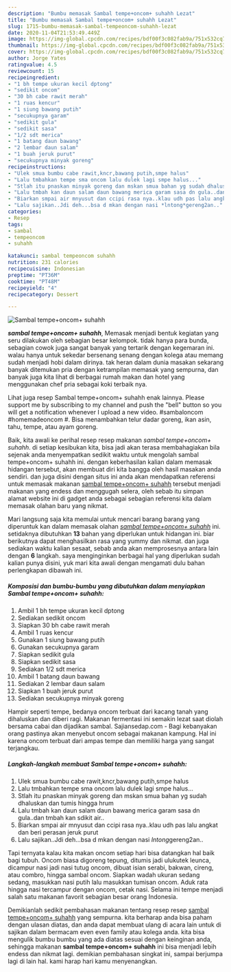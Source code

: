 ```yaml
---
description: "Bumbu memasak Sambal tempe+oncom+ suhahh Lezat"
title: "Bumbu memasak Sambal tempe+oncom+ suhahh Lezat"
slug: 1715-bumbu-memasak-sambal-tempeoncom-suhahh-lezat
date: 2020-11-04T21:53:49.449Z
image: https://img-global.cpcdn.com/recipes/bdf00f3c082fab9a/751x532cq70/sambal-tempeoncom-suhahh-foto-resep-utama.jpg
thumbnail: https://img-global.cpcdn.com/recipes/bdf00f3c082fab9a/751x532cq70/sambal-tempeoncom-suhahh-foto-resep-utama.jpg
cover: https://img-global.cpcdn.com/recipes/bdf00f3c082fab9a/751x532cq70/sambal-tempeoncom-suhahh-foto-resep-utama.jpg
author: Jorge Yates
ratingvalue: 4.5
reviewcount: 15
recipeingredient:
- "1 bh tempe ukuran kecil dptong"
- "sedikit oncom"
- "30 bh cabe rawit merah"
- "1 ruas kencur"
- "1 siung bawang putih"
- "secukupnya garam"
- "sedikit gula"
- "sedikit sasa"
- "1/2 sdt merica"
- "1 batang daun bawang"
- "2 lembar daun salam"
- "1 buah jeruk purut"
- "secukupnya minyak goreng"
recipeinstructions:
- "Ulek smua bumbu cabe rawit,kncr,bawang putih,smpe halus"
- "Lalu tmbahkan tempe sma oncom lalu dulek lagi smpe halus..."
- "Stlah itu pnaskan minyak goreng dan mskan smua bahan yg sudah dhaluskan dan tumis hingga hrum"
- "Lalu tmbah kan daun salam daun bawang merica garam sasa dn gula..dan tmbah kan sdikit air.."
- "Biarkan smpai air mnyusut dan ccipi rasa nya..klau udh pas lalu angkat dan beri perasan jeruk purut"
- "Lalu sajikan..Jdi deh...bsa d mkan dengan nasi *lntong*gereng2an.."
categories:
- Resep
tags:
- sambal
- tempeoncom
- suhahh

katakunci: sambal tempeoncom suhahh 
nutrition: 231 calories
recipecuisine: Indonesian
preptime: "PT36M"
cooktime: "PT48M"
recipeyield: "4"
recipecategory: Dessert

---
```



![Sambal tempe+oncom+ suhahh](https://img-global.cpcdn.com/recipes/bdf00f3c082fab9a/751x532cq70/sambal-tempeoncom-suhahh-foto-resep-utama.jpg)

<b><i>sambal tempe+oncom+ suhahh</i></b>, Memasak menjadi bentuk kegiatan yang seru dilakukan oleh sebagian besar kelompok. tidak hanya para bunda, sebagian cowok juga sangat banyak yang tertarik dengan kegemaran ini. walau hanya untuk sekedar bersenang senang dengan kolega atau memang sudah menjadi hobi dalam dirinya. tak heran dalam dunia masakan sekarang banyak ditemukan pria dengan ketrampilan memasak yang sempurna, dan banyak juga kita lihat di berbagai rumah makan dan hotel yang menggunakan chef pria sebagai koki terbaik nya.

Lihat juga resep Sambal tempe+oncom+ suhahh enak lainnya. Please support me by subscribing to my channel and push the &#34;bell&#34; button so you will get a notification whenever I upload a new video. #sambaloncom #homemadeoncom #. Bisa menambahkan telur dadar goreng, ikan asin, tahu, tempe, atau ayam goreng.

Baik, kita awali ke perihal resep resep makanan <i>sambal tempe+oncom+ suhahh</i>. di setiap kesibukan kita, bisa jadi akan terasa membahagiakan bila sejenak anda menyempatkan sedikit waktu untuk mengolah sambal tempe+oncom+ suhahh ini. dengan keberhasilan kalian dalam memasak hidangan tersebut, akan membuat diri kita bangga oleh hasil masakan anda sendiri. dan juga disini dengan situs ini anda akan mendapatkan referensi untuk memasak makanan <u>sambal tempe+oncom+ suhahh</u> tersebut menjadi makanan yang endess dan menggugah selera, oleh sebab itu simpan alamat website ini di gadget anda sebagai sebagian referensi kita dalam memasak olahan baru yang nikmat.


Mari langsung saja kita memulai untuk mencari barang barang yang diperuntuk kan dalam memasak olahan <u><i>sambal tempe+oncom+ suhahh</i></u> ini. setidaknya dibutuhkan <b>13</b> bahan yang diperlukan untuk hidangan ini. biar berikutnya dapat menghasilkan rasa yang yummy dan nikmat. dan juga sediakan waktu kalian sesaat, sebab anda akan memprosesnya antara lain dengan <b>6</b> langkah. saya menginginkan berbagai hal yang diperlukan sudah kalian punya disini, yuk mari kita awali dengan mengamati dulu bahan perlengkapan dibawah ini.

<!--inarticleads1-->

##### Komposisi dan bumbu-bumbu yang dibutuhkan dalam menyiapkan Sambal tempe+oncom+ suhahh:

1. Ambil 1 bh tempe ukuran kecil dptong
1. Sediakan sedikit oncom
1. Siapkan 30 bh cabe rawit merah
1. Ambil 1 ruas kencur
1. Gunakan 1 siung bawang putih
1. Gunakan secukupnya garam
1. Siapkan sedikit gula
1. Siapkan sedikit sasa
1. Sediakan 1/2 sdt merica
1. Ambil 1 batang daun bawang
1. Sediakan 2 lembar daun salam
1. Siapkan 1 buah jeruk purut
1. Sediakan secukupnya minyak goreng


Hampir seperti tempe, bedanya oncom terbuat dari kacang tanah yang dihaluskan dan diberi ragi. Makanan fermentasi ini semakin lezat saat diolah bersama cabai dan dijadikan sambal. Sajiansedap.com - Bagi kebanyakan orang pastinya akan menyebut oncom sebagai makanan kampung. Hal ini karena oncom terbuat dari ampas tempe dan memiliki harga yang sangat terjangkau. 

<!--inarticleads2-->

##### Langkah-langkah membuat Sambal tempe+oncom+ suhahh:

1. Ulek smua bumbu cabe rawit,kncr,bawang putih,smpe halus
1. Lalu tmbahkan tempe sma oncom lalu dulek lagi smpe halus...
1. Stlah itu pnaskan minyak goreng dan mskan smua bahan yg sudah dhaluskan dan tumis hingga hrum
1. Lalu tmbah kan daun salam daun bawang merica garam sasa dn gula..dan tmbah kan sdikit air..
1. Biarkan smpai air mnyusut dan ccipi rasa nya..klau udh pas lalu angkat dan beri perasan jeruk purut
1. Lalu sajikan..Jdi deh...bsa d mkan dengan nasi *lntong*gereng2an..


Tapi ternyata kalau kita makan oncom setiap hari bisa datangkan hal baik bagi tubuh. Oncom biasa digoreng tepung, ditumis jadi ulukutek leunca, dicampur nasi jadi nasi tutug oncom, dibuat isian serabi, bakwan, cireng, atau combro, hingga sambal oncom. Siapkan wadah ukuran sedang sedang, masukkan nasi putih lalu masukkan tumisan oncom. Aduk rata hingga nasi tercampur dengan oncom, cetak nasi. Selama ini tempe menjadi salah satu makanan favorit sebagian besar orang Indonesia. 

Demikianlah sedikit pembahasan makanan tentang resep resep <u>sambal tempe+oncom+ suhahh</u> yang sempurna. kita berharap anda bisa paham dengan ulasan diatas, dan anda dapat membuat ulang di acara lain untuk di sajikan dalam bermacam even even family atau kolega anda. kita bisa mengulik bumbu bumbu yang ada diatas sesuai dengan keinginan anda, sehingga makanan <b>sambal tempe+oncom+ suhahh</b> ini bisa menjadi lebih endess dan nikmat lagi. demikian pembahasan singkat ini, sampai berjumpa lagi di lain hal. kami harap hari kamu menyenangkan.
